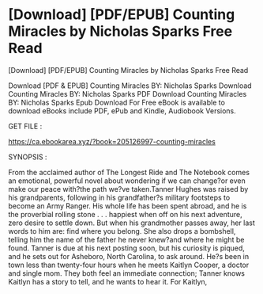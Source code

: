 # [Download] [PDF/EPUB] Counting Miracles by Nicholas Sparks Free Read
[Download] [PDF/EPUB] Counting Miracles by Nicholas Sparks Free Read

Download [PDF & EPUB] Counting Miracles BY: Nicholas Sparks Download Counting Miracles BY: Nicholas Sparks PDF Download Counting Miracles BY: Nicholas Sparks Epub Download For Free eBook is available to download eBooks include PDF, ePub and Kindle, Audiobook Versions.

GET FILE :

https://ca.ebookarea.xyz/?book=205126997-counting-miracles

SYNOPSIS : 

From the acclaimed author of The Longest Ride and The Notebook comes an emotional, powerful novel about wondering if we can change?or even make our peace with?the path we?ve taken.Tanner Hughes was raised by his grandparents, following in his grandfather?s military footsteps to become an Army Ranger. His whole life has been spent abroad, and he is the proverbial rolling stone . . . happiest when off on his next adventure, zero desire to settle down. But when his grandmother passes away, her last words to him are: find where you belong. She also drops a bombshell, telling him the name of the father he never knew?and where he might be found. Tanner is due at his next posting soon, but his curiosity is piqued, and he sets out for Asheboro, North Carolina, to ask around. He?s been in town less than twenty-four hours when he meets Kaitlyn Cooper, a doctor and single mom. They both feel an immediate connection; Tanner knows Kaitlyn has a story to tell, and he wants to hear it. For Kaitlyn, 

